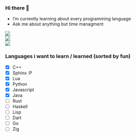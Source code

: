 ### Hi there 👋

- I’m currently learning about every programming language
- Ask me about anything but time managment

![](https://github-readme-stats.vercel.app/api?username=samuel-thesing&theme=dark&hide_border=false&include_all_commits=true&count_private=true)<br/>
![](https://github-readme-streak-stats.herokuapp.com/?user=samuel-thesing&theme=dark&hide_border=false)<br/>
![](https://github-readme-stats.vercel.app/api/top-langs/?username=samuel-thesing&theme=dark&hide_border=false&include_all_commits=true&count_private=true&layout=compact)

### Languages i want to learn / learned (sorted by fun)
- [x] C++
- [x] Sphinx :P
- [x] Lua
- [x] Python
- [x] Javascript
- [x] Java
- [ ] Rust
- [ ] Haskell
- [ ] Lisp
- [ ] Dart
- [ ] Go
- [ ] Zig
